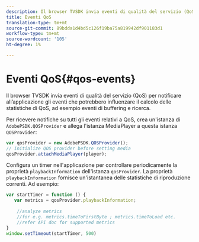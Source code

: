 ```yaml
---
description: Il browser TVSDK invia eventi di qualità del servizio (QoS) per notificare all’applicazione gli eventi che potrebbero influenzare il calcolo delle statistiche di QoS, ad esempio eventi di buffering e ricerca.
title: Eventi QoS
translation-type: tm+mt
source-git-commit: 89bdda1d4bd5c126f19ba75a819942df901183d1
workflow-type: tm+mt
source-wordcount: '105'
ht-degree: 1%

---
```



# Eventi QoS{#qos-events}

Il browser TVSDK invia eventi di qualità del servizio (QoS) per notificare all’applicazione gli eventi che potrebbero influenzare il calcolo delle statistiche di QoS, ad esempio eventi di buffering e ricerca.

Per ricevere notifiche su tutti gli eventi relativi a QoS, crea un&#39;istanza di `AdobePSDK.QOSProvider` e allega l&#39;istanza MediaPlayer a questa istanza `QOSProvider`:

```js
var qosProvider = new AdobePSDK.QOSProvider(); 
// initialize QOS provider before setting media  
qosProvider.attachMediaPlayer(player);
```

Configura un timer nell&#39;applicazione per controllare periodicamente la proprietà `playbackInformation` dell&#39;istanza `qosProvider`. La proprietà `playbackInformation` fornisce un&#39;istantanea delle statistiche di riproduzione correnti. Ad esempio:

```js
var startTimer = function () { 
   var metrics = qosProvider.playbackInformation; 
 
    //analyze metrics 
    //for e.g. metrics.timeToFirstByte ; metrics.timeToLoad etc.  
    //refer API doc for supported metrics  
} 
window.setTimeout(startTimer, 500) 
```

